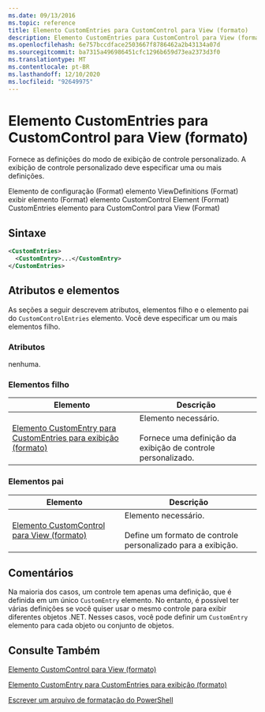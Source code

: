 ```yaml
---
ms.date: 09/13/2016
ms.topic: reference
title: Elemento CustomEntries para CustomControl para View (formato)
description: Elemento CustomEntries para CustomControl para View (formato)
ms.openlocfilehash: 6e757bccdface2503667f8786462a2b43134a07d
ms.sourcegitcommit: ba7315a496986451cfc1296b659d73ea2373d3f0
ms.translationtype: MT
ms.contentlocale: pt-BR
ms.lasthandoff: 12/10/2020
ms.locfileid: "92649975"
---
```

# <a name="customentries-element-for-customcontrol-for-view-format"></a>Elemento CustomEntries para CustomControl para View (formato)

Fornece as definições do modo de exibição de controle personalizado. A exibição de controle personalizado deve especificar uma ou mais definições.

Elemento de configuração (Format) elemento ViewDefinitions (Format) exibir elemento (Format) elemento CustomControl Element (Format) CustomEntries elemento para CustomControl para View (Format)

## <a name="syntax"></a>Sintaxe

```xml
<CustomEntries>
  <CustomEntry>...</CustomEntry>
</CustomEntries>
```

## <a name="attributes-and-elements"></a>Atributos e elementos

As seções a seguir descrevem atributos, elementos filho e o elemento pai do `CustomControlEntries` elemento. Você deve especificar um ou mais elementos filho.

### <a name="attributes"></a>Atributos

nenhuma.

### <a name="child-elements"></a>Elementos filho

|Elemento|Descrição|
|-------------|-----------------|
|[Elemento CustomEntry para CustomEntries para exibição (formato)](./customentry-element-for-customentries-for-customcontrol-for-view-format.md)|Elemento necessário.<br /><br /> Fornece uma definição da exibição de controle personalizado.|

### <a name="parent-elements"></a>Elementos pai

|Elemento|Descrição|
|-------------|-----------------|
|[Elemento CustomControl para View (formato)](./customcontrol-element-for-view-format.md)|Elemento necessário.<br /><br /> Define um formato de controle personalizado para a exibição.|

## <a name="remarks"></a>Comentários

Na maioria dos casos, um controle tem apenas uma definição, que é definida em um único `CustomEntry` elemento. No entanto, é possível ter várias definições se você quiser usar o mesmo controle para exibir diferentes objetos .NET. Nesses casos, você pode definir um `CustomEntry` elemento para cada objeto ou conjunto de objetos.

## <a name="see-also"></a>Consulte Também

[Elemento CustomControl para View (formato)](./customcontrol-element-for-view-format.md)

[Elemento CustomEntry para CustomEntries para exibição (formato)](./customentry-element-for-customentries-for-customcontrol-for-view-format.md)

[Escrever um arquivo de formatação do PowerShell](./writing-a-powershell-formatting-file.md)

